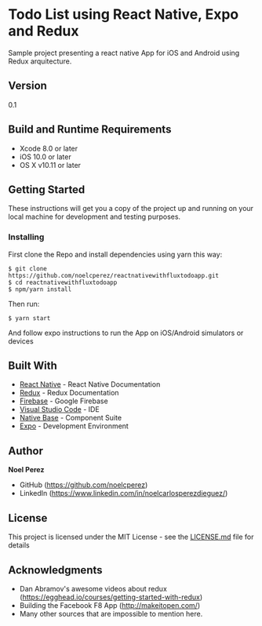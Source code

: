 # Todo List using React Native, Expo and Redux
Sample project presenting a react native App for iOS and Android using Redux arquitecture.

## Version

0.1

## Build and Runtime Requirements
+ Xcode 8.0 or later
+ iOS 10.0 or later
+ OS X v10.11 or later


## Getting Started

These instructions will get you a copy of the project up and running on your local machine for development and testing purposes.

### Installing

First clone the Repo and install dependencies using yarn this way:

```
$ git clone https://github.com/noelcperez/reactnativewithfluxtodoapp.git
$ cd reactnativewithfluxtodoapp
$ npm/yarn install
```

Then run:

```
$ yarn start 
```

And follow expo instructions to run the App on iOS/Android simulators or devices


## Built With

* [React Native](https://facebook.github.io/react-native/) - React Native Documentation
* [Redux](https://redux.js.org/) - Redux Documentation
* [Firebase](https://firebase.google.com/) - Google Firebase
* [Visual Studio Code](https://code.visualstudio.com/) - IDE
* [Native Base](https://docs.nativebase.io) - Component Suite
* [Expo](https://docs.expo.io/versions/latest/index.htmlo) - Development Environment


## Author

**Noel Perez**
* GitHub (https://github.com/noelcperez)
* LinkedIn (https://www.linkedin.com/in/noelcarlosperezdieguez/)


## License

This project is licensed under the MIT License - see the [LICENSE.md](LICENSE.md) file for details

## Acknowledgments

* Dan Abramov's awesome videos about redux (https://egghead.io/courses/getting-started-with-redux)
* Building the Facebook F8 App (http://makeitopen.com/)
* Many other sources that are impossible to mention here.
